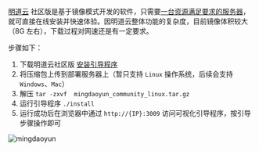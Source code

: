 [明道云](https://www.mingdao.com) 社区版是基于镜像模式开发的软件，只需要[一台资源满足要求的服务器](https://www.mingdao.com/worksheetshare/5e4d1b3e92a03e00016ee866)，就可直接在线安装并快速体验。因明道云整体功能的复杂度，目前镜像体积较大（8G 左右），下载过程对网速还是有一定要求。



步骤如下：

1. 下载明道云社区版 [安装引导程序](https://github.com/mingdaocom/community/releases)
2. 将压缩包上传到部署服务器上（暂只支持 `Linux` 操作系统，后续会支持 `Windows`、`Mac`）
3. 解压 `tar -zxvf  mingdaoyun_community_linux.tar.gz`
4. 运行引导程序 `./install`
5. 运行成功后在浏览器中通过 `http://{IP}:3009` 访问可视化引导程序，按引导步骤操作即可



![mingdaoyun](https://user-images.githubusercontent.com/7261408/74831321-fe2b6500-534f-11ea-824d-b2936d82eccb.png)